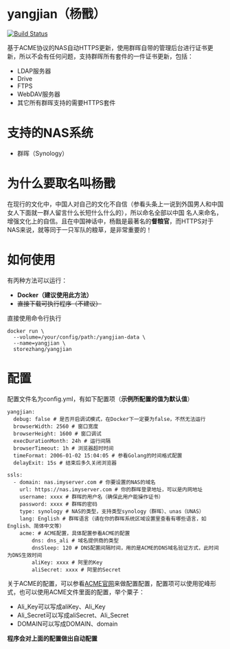# yangjian（杨戬）
[![Build Status](https://drone.storezhang.imyserver.com:20443/api/badges/imynas/yangjian/status.svg)](https://drone.storezhang.imyserver.com:20443/imynas/yangjian)

基于ACME协议的NAS自动HTTPS更新，使用群晖自带的管理后台进行证书更新，所以不会有任何问题，支持群晖所有套件的一件证书更新，包括：
- LDAP服务器
- Drive
- FTPS
- WebDAV服务器
- 其它所有群晖支持的需要HTTPS套件


# 支持的NAS系统
- 群晖（Synology）


# 为什么要取名叫杨戬
在现行的文化中，中国人对自己的文化不自信（参看头条上一说到外国男人和中国女人下面就一群人留言什么长短什么什么的），所以命名全部以中国
名人来命名，增强文化上的自信。且在中国神话中，杨戬是最著名的**督粮官**，而HTTPS对于NAS来说，就等同于一只军队的粮草，是非常重要的！


# 如何使用
有丙种方法可以运行：
- **Docker（建议使用此方法）**
- ~~直接下载可执行程序（不建议）~~

直接使用命令行执行
```
docker run \
  --volume=/your/config/path:/yangjian-data \
  --name=yangjian \
  storezhang/yangjian
```


# 配置
配置文件名为config.yml，有如下配置项（**示例所配置的值为默认值**）
```
yangjian:
  debug: false # 是否开启调试模式，在Docker下一定要为false，不然无法运行
  browserWidth: 2560 # 窗口宽度
  browserHeight: 1600 # 窗口调试
  execDurationMonth: 24h # 运行间隔
  browserTimeout: 1h # 浏览器超时时间
  timeFormat: 2006-01-02 15:04:05 # 参看Golang的时间格式配置
  delayExit: 15s # 结束后多久关闭浏览器

ssls:
  - domain: nas.imyserver.com # 你要设置的NAS的域名
    url: https://nas.imyserver.com # 你的群晖登录地址，可以是内网地址
    username: xxxx # 群晖的用户名（确保此用户能操作证书）
    password: xxxx # 群晖的密码
    type: synology # NAS的类型，支持类型synology（群晖）、unas（UNAS）
    lang: English # 群晖语言（请在你的群晖系统区域设置里查看有哪些语言，如English、简体中文等）
    acme: # ACME配置，具体配置参看ACME的配置
        dns: dns_ali # 域名提供商的类型
        dnsSleep: 120 # DNS配置间隔时间，用的是ACME的DNS域名验证方式，此时间为DNS生效时间
        aliKey: xxxx # 阿里的Key
        aliSecret: xxxx # 阿里的Secret

```

关于ACME的配置，可以参看[ACME官网](https://github.com/Neilpang/acme.sh)来做配置配置，配置项可以使用驼峰形式，也可以使用ACME文件里面的配置，举个粟子：
- Ali_Key可以写成aliKey、Ali_Key
- Ali_Secret可以写成aliSecret、Ali_Secret
- DOMAIN可以写成DOMAIN、domain

**程序会对上面的配置做出自动配置**
